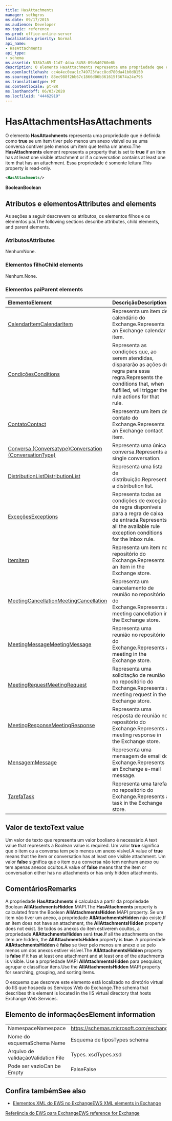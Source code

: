 ```yaml
---
title: HasAttachments
manager: sethgros
ms.date: 09/17/2015
ms.audience: Developer
ms.topic: reference
ms.prod: office-online-server
localization_priority: Normal
api_name:
- HasAttachments
api_type:
- schema
ms.assetid: 538b7a85-11d7-4daa-8458-09b540760e8b
description: O elemento HasAttachments representa uma propriedade que é definida como true se um item tiver pelo menos um anexo visível ou se uma conversa contiver pelo menos um item que tenha um anexo. Essa propriedade é somente leitura.
ms.openlocfilehash: cc4e4ec0eac1c749723facc8cd780da41b0d8150
ms.sourcegitcommit: 88ec988f2bb67c1866d06b361615f3674a24e795
ms.translationtype: MT
ms.contentlocale: pt-BR
ms.lasthandoff: 06/03/2020
ms.locfileid: "44462919"
---
```

# <a name="hasattachments"></a><span data-ttu-id="818a6-104">HasAttachments</span><span class="sxs-lookup"><span data-stu-id="818a6-104">HasAttachments</span></span>

<span data-ttu-id="818a6-105">O elemento **HasAttachments** representa uma propriedade que é definida como **true** se um item tiver pelo menos um anexo visível ou se uma conversa contiver pelo menos um item que tenha um anexo.</span><span class="sxs-lookup"><span data-stu-id="818a6-105">The **HasAttachments** element represents a property that is set to **true** if an item has at least one visible attachment or if a conversation contains at least one item that has an attachment.</span></span> <span data-ttu-id="818a6-106">Essa propriedade é somente leitura.</span><span class="sxs-lookup"><span data-stu-id="818a6-106">This property is read-only.</span></span> 
  
```XML
<HasAttachments/>
```

 <span data-ttu-id="818a6-107">**Boolean**</span><span class="sxs-lookup"><span data-stu-id="818a6-107">**Boolean**</span></span>
## <a name="attributes-and-elements"></a><span data-ttu-id="818a6-108">Atributos e elementos</span><span class="sxs-lookup"><span data-stu-id="818a6-108">Attributes and elements</span></span>

<span data-ttu-id="818a6-109">As seções a seguir descrevem os atributos, os elementos filhos e os elementos pai.</span><span class="sxs-lookup"><span data-stu-id="818a6-109">The following sections describe attributes, child elements, and parent elements.</span></span>
  
### <a name="attributes"></a><span data-ttu-id="818a6-110">Atributos</span><span class="sxs-lookup"><span data-stu-id="818a6-110">Attributes</span></span>

<span data-ttu-id="818a6-111">Nenhum</span><span class="sxs-lookup"><span data-stu-id="818a6-111">None.</span></span>
  
### <a name="child-elements"></a><span data-ttu-id="818a6-112">Elementos filho</span><span class="sxs-lookup"><span data-stu-id="818a6-112">Child elements</span></span>

<span data-ttu-id="818a6-113">Nenhum.</span><span class="sxs-lookup"><span data-stu-id="818a6-113">None.</span></span>
  
### <a name="parent-elements"></a><span data-ttu-id="818a6-114">Elementos pai</span><span class="sxs-lookup"><span data-stu-id="818a6-114">Parent elements</span></span>

|<span data-ttu-id="818a6-115">**Elemento**</span><span class="sxs-lookup"><span data-stu-id="818a6-115">**Element**</span></span>|<span data-ttu-id="818a6-116">**Descrição**</span><span class="sxs-lookup"><span data-stu-id="818a6-116">**Description**</span></span>|
|:-----|:-----|
|[<span data-ttu-id="818a6-117">CalendarItem</span><span class="sxs-lookup"><span data-stu-id="818a6-117">CalendarItem</span></span>](calendaritem.md) <br/> |<span data-ttu-id="818a6-118">Representa um item de calendário do Exchange.</span><span class="sxs-lookup"><span data-stu-id="818a6-118">Represents an Exchange calendar item.</span></span>  <br/> |
|[<span data-ttu-id="818a6-119">Condições</span><span class="sxs-lookup"><span data-stu-id="818a6-119">Conditions</span></span>](conditions.md) <br/> |<span data-ttu-id="818a6-120">Representa as condições que, ao serem atendidas, dispararão as ações de regra para essa regra.</span><span class="sxs-lookup"><span data-stu-id="818a6-120">Represents the conditions that, when fulfilled, will trigger the rule actions for that rule.</span></span>  <br/> |
|[<span data-ttu-id="818a6-121">Contato</span><span class="sxs-lookup"><span data-stu-id="818a6-121">Contact</span></span>](contact.md) <br/> |<span data-ttu-id="818a6-122">Representa um item de contato do Exchange.</span><span class="sxs-lookup"><span data-stu-id="818a6-122">Represents an Exchange contact item.</span></span>  <br/> |
|[<span data-ttu-id="818a6-123">Conversa (Conversatype)</span><span class="sxs-lookup"><span data-stu-id="818a6-123">Conversation (ConversationType)</span></span>](conversation-conversationtype.md) <br/> |<span data-ttu-id="818a6-124">Representa uma única conversa.</span><span class="sxs-lookup"><span data-stu-id="818a6-124">Represents a single conversation.</span></span>  <br/> |
|[<span data-ttu-id="818a6-125">DistributionList</span><span class="sxs-lookup"><span data-stu-id="818a6-125">DistributionList</span></span>](distributionlist.md) <br/> |<span data-ttu-id="818a6-126">Representa uma lista de distribuição.</span><span class="sxs-lookup"><span data-stu-id="818a6-126">Represents a distribution list.</span></span>  <br/> |
|[<span data-ttu-id="818a6-127">Exceções</span><span class="sxs-lookup"><span data-stu-id="818a6-127">Exceptions</span></span>](exceptions.md) <br/> |<span data-ttu-id="818a6-128">Representa todas as condições de exceção de regra disponíveis para a regra de caixa de entrada.</span><span class="sxs-lookup"><span data-stu-id="818a6-128">Represents all the available rule exception conditions for the Inbox rule.</span></span>  <br/> |
|[<span data-ttu-id="818a6-129">Item</span><span class="sxs-lookup"><span data-stu-id="818a6-129">Item</span></span>](item.md) <br/> |<span data-ttu-id="818a6-130">Representa um item no repositório do Exchange.</span><span class="sxs-lookup"><span data-stu-id="818a6-130">Represents an item in the Exchange store.</span></span>  <br/> |
|[<span data-ttu-id="818a6-131">MeetingCancellation</span><span class="sxs-lookup"><span data-stu-id="818a6-131">MeetingCancellation</span></span>](meetingcancellation.md) <br/> |<span data-ttu-id="818a6-132">Representa um cancelamento de reunião no repositório do Exchange.</span><span class="sxs-lookup"><span data-stu-id="818a6-132">Represents a meeting cancellation in the Exchange store.</span></span>  <br/> |
|[<span data-ttu-id="818a6-133">MeetingMessage</span><span class="sxs-lookup"><span data-stu-id="818a6-133">MeetingMessage</span></span>](meetingmessage.md) <br/> |<span data-ttu-id="818a6-134">Representa uma reunião no repositório do Exchange.</span><span class="sxs-lookup"><span data-stu-id="818a6-134">Represents a meeting in the Exchange store.</span></span>  <br/> |
|[<span data-ttu-id="818a6-135">MeetingRequest</span><span class="sxs-lookup"><span data-stu-id="818a6-135">MeetingRequest</span></span>](meetingrequest.md) <br/> |<span data-ttu-id="818a6-136">Representa uma solicitação de reunião no repositório do Exchange.</span><span class="sxs-lookup"><span data-stu-id="818a6-136">Represents a meeting request in the Exchange store.</span></span>  <br/> |
|[<span data-ttu-id="818a6-137">MeetingResponse</span><span class="sxs-lookup"><span data-stu-id="818a6-137">MeetingResponse</span></span>](meetingresponse.md) <br/> |<span data-ttu-id="818a6-138">Representa uma resposta de reunião no repositório do Exchange.</span><span class="sxs-lookup"><span data-stu-id="818a6-138">Represents a meeting response in the Exchange store.</span></span>  <br/> |
|[<span data-ttu-id="818a6-139">Mensagem</span><span class="sxs-lookup"><span data-stu-id="818a6-139">Message</span></span>](message-ex15websvcsotherref.md) <br/> |<span data-ttu-id="818a6-140">Representa uma mensagem de email do Exchange.</span><span class="sxs-lookup"><span data-stu-id="818a6-140">Represents an Exchange e-mail message.</span></span>  <br/> |
|[<span data-ttu-id="818a6-141">Tarefa</span><span class="sxs-lookup"><span data-stu-id="818a6-141">Task</span></span>](task.md) <br/> |<span data-ttu-id="818a6-142">Representa uma tarefa no repositório do Exchange.</span><span class="sxs-lookup"><span data-stu-id="818a6-142">Represents a task in the Exchange store.</span></span>  <br/> |
   
## <a name="text-value"></a><span data-ttu-id="818a6-143">Valor de texto</span><span class="sxs-lookup"><span data-stu-id="818a6-143">Text value</span></span>

<span data-ttu-id="818a6-144">Um valor de texto que representa um valor booliano é necessário.</span><span class="sxs-lookup"><span data-stu-id="818a6-144">A text value that represents a Boolean value is required.</span></span> <span data-ttu-id="818a6-145">Um valor **true** significa que o item ou a conversa tem pelo menos um anexo visível.</span><span class="sxs-lookup"><span data-stu-id="818a6-145">A value of **true** means that the item or conversation has at least one visible attachment.</span></span> <span data-ttu-id="818a6-146">Um valor **false** significa que o item ou a conversa não tem nenhum anexo ou tem apenas anexos ocultos.</span><span class="sxs-lookup"><span data-stu-id="818a6-146">A value of **false** means that the item or conversation either has no attachments or has only hidden attachments.</span></span> 
  
## <a name="remarks"></a><span data-ttu-id="818a6-147">Comentários</span><span class="sxs-lookup"><span data-stu-id="818a6-147">Remarks</span></span>

<span data-ttu-id="818a6-148">A propriedade **HasAttachments** é calculada a partir da propriedade Boolean **AllAttachmentsHidden** MAPI.</span><span class="sxs-lookup"><span data-stu-id="818a6-148">The **HasAttachments** property is calculated from the Boolean **AllAttachmentsHidden** MAPI property.</span></span> <span data-ttu-id="818a6-149">Se um item não tiver um anexo, a propriedade **AllAttachmentsHidden** não existe.</span><span class="sxs-lookup"><span data-stu-id="818a6-149">If an item does not have an attachment, the **AllAttachmentsHidden** property does not exist.</span></span> <span data-ttu-id="818a6-150">Se todos os anexos do item estiverem ocultos, a propriedade **AllAttachmentsHidden** será **true**.</span><span class="sxs-lookup"><span data-stu-id="818a6-150">If all the attachments on the item are hidden, the **AllAttachmentsHidden** property is **true**.</span></span> <span data-ttu-id="818a6-151">A propriedade **AllAttachmentsHidden** é **false** se tiver pelo menos um anexo e se pelo menos um dos anexos estiver visível.</span><span class="sxs-lookup"><span data-stu-id="818a6-151">The **AllAttachmentsHidden** property is **false** if it has at least one attachment and at least one of the attachments is visible.</span></span> <span data-ttu-id="818a6-152">Use a propriedade MAPI **AllAttachmentsHidden** para pesquisar, agrupar e classificar itens.</span><span class="sxs-lookup"><span data-stu-id="818a6-152">Use the **AllAttachmentsHidden** MAPI property for searching, grouping, and sorting items.</span></span> 
  
<span data-ttu-id="818a6-153">O esquema que descreve este elemento está localizado no diretório virtual do IIS que hospeda os Serviços Web do Exchange.</span><span class="sxs-lookup"><span data-stu-id="818a6-153">The schema that describes this element is located in the IIS virtual directory that hosts Exchange Web Services.</span></span>
  
## <a name="element-information"></a><span data-ttu-id="818a6-154">Elemento de informações</span><span class="sxs-lookup"><span data-stu-id="818a6-154">Element information</span></span>

|||
|:-----|:-----|
|<span data-ttu-id="818a6-155">Namespace</span><span class="sxs-lookup"><span data-stu-id="818a6-155">Namespace</span></span>  <br/> |https://schemas.microsoft.com/exchange/services/2006/types  <br/> |
|<span data-ttu-id="818a6-156">Nome do esquema</span><span class="sxs-lookup"><span data-stu-id="818a6-156">Schema Name</span></span>  <br/> |<span data-ttu-id="818a6-157">Esquema de tipos</span><span class="sxs-lookup"><span data-stu-id="818a6-157">Types schema</span></span>  <br/> |
|<span data-ttu-id="818a6-158">Arquivo de validação</span><span class="sxs-lookup"><span data-stu-id="818a6-158">Validation File</span></span>  <br/> |<span data-ttu-id="818a6-159">Types. xsd</span><span class="sxs-lookup"><span data-stu-id="818a6-159">Types.xsd</span></span>  <br/> |
|<span data-ttu-id="818a6-160">Pode ser vazio</span><span class="sxs-lookup"><span data-stu-id="818a6-160">Can be Empty</span></span>  <br/> |<span data-ttu-id="818a6-161">False</span><span class="sxs-lookup"><span data-stu-id="818a6-161">False</span></span>  <br/> |
   
## <a name="see-also"></a><span data-ttu-id="818a6-162">Confira também</span><span class="sxs-lookup"><span data-stu-id="818a6-162">See also</span></span>



- [<span data-ttu-id="818a6-163">Elementos XML do EWS no Exchange</span><span class="sxs-lookup"><span data-stu-id="818a6-163">EWS XML elements in Exchange</span></span>](ews-xml-elements-in-exchange.md)
  
[<span data-ttu-id="818a6-164">Referência do EWS para Exchange</span><span class="sxs-lookup"><span data-stu-id="818a6-164">EWS reference for Exchange</span></span>](ews-reference-for-exchange.md)

